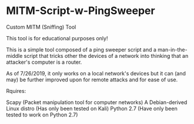 # MITM-Script-w-PingSweeper
Custom MITM (Sniffing) Tool

This tool is for educational purposes only!

This is a simple tool composed of a ping sweeper script and a man-in-the-middle script that tricks other the devices of a network into thinking that an attacker's computer is a router. 

As of 7/26/2019, it only works on a local network's devices but it can (and may) be further improved upon for remote attacks and for ease of use.

Rquires:

Scapy (Packet manipulation tool for computer networks)
A Debian-derived Linux distro (Has only been tested on Kali)
Python 2.7 (Have only been tested to work on Python 2.7)
